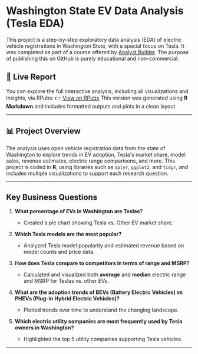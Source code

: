 # Washington State EV Data Analysis (Tesla EDA)

This project is a step-by-step exploratory data analysis (EDA) of electric vehicle registrations in Washington State, with a special focus on Tesla. It was completed as part of a course offered by [Analyst Builder](https://www.analystbuilder.com/). The purpose of publishing this on GitHub is purely educational and non-commercial.

## 🔗 Live Report
You can explore the full interactive analysis, including all visualizations and insights, via RPubs:
👉 [View on RPubs](https://rpubs.com/SamanthaBees/1326935)
This version was generated using **R Markdown** and includes formatted outputs and plots in a clean layout.

---

## 📊 Project Overview

The analysis uses open vehicle registration data from the state of Washington to explore trends in EV adoption, Tesla's market share, model sales, revenue estimates, electric range comparisons, and more.
This project is coded in **R**, using libraries such as `dplyr`, `ggplot2`, and `tidyr`, and includes multiple visualizations to support each research question.

---

## Key Business Questions

1. **What percentage of EVs in Washington are Teslas?**  
   - Created a pie chart showing Tesla vs. Other EV market share.

2. **Which Tesla models are the most popular?**  
   - Analyzed Tesla model popularity and estimated revenue based on model counts and price data.

3. **How does Tesla compare to competitors in terms of range and MSRP?**  
   - Calculated and visualized both **average** and **median** electric range and MSRP for Teslas vs. other EVs.

4. **What are the adoption trends of BEVs (Battery Electric Vehicles) vs PHEVs (Plug-in Hybrid Electric Vehicles)?**  
   - Plotted trends over time to understand the changing landscape.

5. **Which electric utility companies are most frequently used by Tesla owners in Washington?**  
   - Highlighted the top 5 utility companies supporting Tesla vehicles.

---
